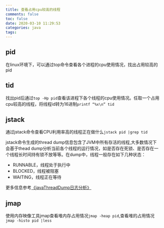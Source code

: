 ```yaml
---
title: 查看占用cpu较高的线程
comments: false
toc: false
date: 2020-03-10 11:29:53
categories: java
tags:
---
```


## pid

在linux环境下，可以通过top命令查看各个进程的cpu使用情况，找出占用较高的pid

## tid

找出pid后通过`top -Hp pid`查看该进程下各个线程的cpu使用情况。任取一个占用cpu较高的线程，将线程id转为16进制`printf “%x\n” tid`

## jstack

通过jstack命令查看CPU利用率高的线程正在做什么`jstack pid |grep tid `

jstack命令生成的thread dump信息包含了JVM中所有存活的线程,大多数情况下会基于thead dump分析当前各个线程的运行情况，如是否存在死锁、是否存在一个线程长时间持有锁不放等等。在dump中，线程一般存在如下几种状态：
* RUNNABLE，线程处于执行中
* BLOCKED，线程被阻塞
* WAITING，线程正在等待

更多信息参考[《javaThreadDump日志分析》](/2020/03/10/java/javaThreadDump日志分析/)

## jmap

使用内存映像工具jmap查看堆内存占用情况`jmap -heap pid`,查看堆的占用情况`jmap -histo pid |less`


